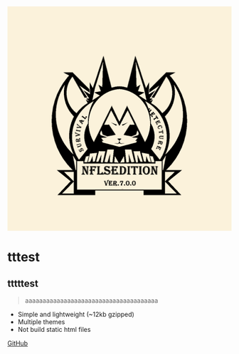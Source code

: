 ![logo](page/icon.png)
# tttest
## tttttest
> aaaaaaaaaaaaaaaaaaaaaaaaaaaaaaaaaaaaaa

* Simple and lightweight (~12kb gzipped)
* Multiple themes
* Not build static html files

[GitHub](https://github.com/kyomotoi/wiki/master)

